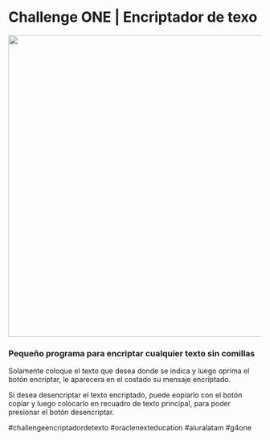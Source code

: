 # Challenge ONE | Encriptador de texo

<p align="center" >
     <img width="600" heigth="600" src="https://raw.githubusercontent.com/ECalan/challenge_encriptador_de_texto_tematica_anime/master/imagenes/Img_encriptator_de_texto.jpg">
</p>




### Pequeño programa para encriptar cualquier texto sin comillas

Solamente coloque el texto que desea donde se indica y luego oprima el botón  encriptar, le aparecera en el costado su mensaje encriptado.

Si desea desencriptar el texto encriptado, puede eopiarlo con el botón copiar y luego colocarlo en recuadro de texto principal, para poder presionar el botón desencriptar.

#challengeencriptadordetexto
#oraclenexteducation
#aluralatam
#g4one